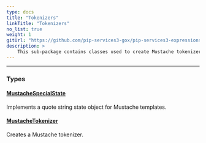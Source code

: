 ```yaml
---
type: docs
title: "Tokenizers"
linkTitle: "Tokenizers"
no_list: true
weight: 1
gitUrl: "https://github.com/pip-services3-gox/pip-services3-expressions-gox"
description: >
    This sub-package contains classes used to create Mustache tokenizers.
---
```

---
<div class="module-body"> 

### Types

#### [MustacheSpecialState](mustache_special_state)
Implements a quote string state object for Mustache templates.

#### [MustacheTokenizer](mustache_tokenizer)
Creates a Mustache tokenizer.


</div>

